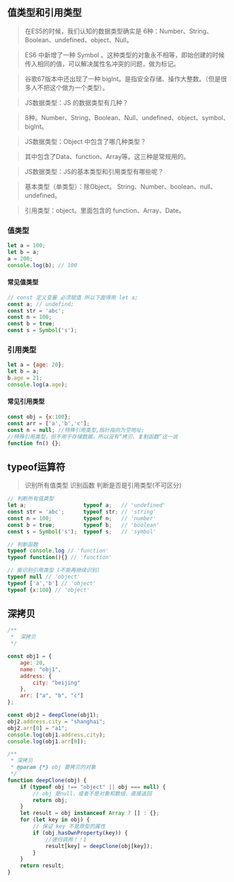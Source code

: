 
## 值类型和引用类型

>在ES5的时候，我们认知的数据类型确实是 6种：Number、String、Boolean、undefined、object、Null。

>ES6 中新增了一种 Symbol 。这种类型的对象永不相等，即始创建的时候传入相同的值，可以解决属性名冲突的问题，做为标记。

>谷歌67版本中还出现了一种 bigInt。是指安全存储、操作大整数。（但是很多人不把这个做为一个类型）。

>JS数据类型：JS 的数据类型有几种？

>8种。Number、String、Boolean、Null、undefined、object、symbol、bigInt。

>JS数据类型：Object 中包含了哪几种类型？

>其中包含了Data、function、Array等。这三种是常规用的。

>JS数据类型：JS的基本类型和引用类型有哪些呢？

>基本类型（单类型）：除Object。 String、Number、boolean、null、undefined。

>引用类型：object。里面包含的 function、Array、Date。

### 值类型
```js
let a = 100;
let b = a;
a = 200;
console.log(b); // 100
```
#### 常见值类型
```js
// const 定义变量 必须赋值 所以下面得用 let a;
const a; // undefind;
const str = 'abc';
const n = 100;
const b = true;
const s = Symbol('s');
```
### 引用类型
```js
let a = {age: 20};
let b = a;
b.age = 21;
console.log(a.age); 
```
#### 常见引用类型
```js
const obj = {x:100};
const arr = ['a','b','c'];
const n = null; //特殊引用类型,指针指向为空地址;
//特殊引用类型，但不用于存储数据，所以没有“拷贝、复制函数”这一说
function fn() {};
```

## typeof运算符
>识别所有值类型
>识别函数
>判断是否是引用类型(不可区分)

```js
// 判断所有值类型
let a;                  typeof a;   // 'undefined'
const str = 'abc';      typeof str; // 'string'
const n = 100;          typeof n;   // 'number'  
const b = true;         typeof b;   // 'boolean'
const s = Symbol('s');  typeof s;   // 'symbol'

// 判断函数
typeof console.log // 'function'
typeof function(){} // 'function'

// 能识别引用类型 (不能再继续识别)
typeof null // 'object'
typeof ['a','b'] // 'object'
typeof {x:100} // 'object'
```

## 深拷贝

```js
/**
 *  深拷贝
 */

const obj1 = {
    age: 20,
    name: "obj1",
    address: {
        city: "beijing"
    },
    arr: ["a", "b", "c"]
};

const obj2 = deepClone(obj1);
obj2.address.city = "shanghai";
obj2.arr[0] = "a1";
console.log(obj1.address.city);
console.log(obj1.arr[0]);

/**
 * 深拷贝 
 * @param {*} obj 要拷贝的对象
 */
function deepClone(obj) {
    if (typeof obj !== "object" || obj === null) {
        // obj 是null，或者不是对象和数组，直接返回
        return obj;
    }
    let result = obj instanceof Array ? [] : {};
    for (let key in obj) {
        // 保证 key 不是原型的属性
        if (obj.hasOwnProperty(key)) {
            //递归调用！！1
            result[key] = deepClone(obj[key]);
        }
    }
    return result;
}
```